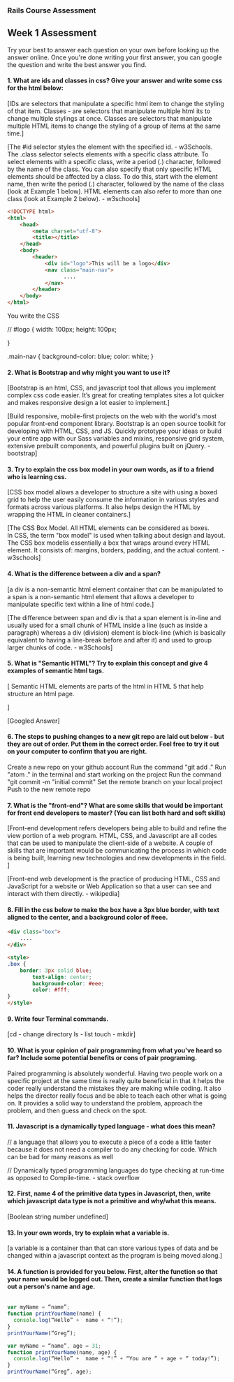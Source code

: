 ### Rails Course Assessment

## Week 1 Assessment

Try your best to answer each question on your own before looking up the answer online. Once you're done writing your first answer, you can google the question and write the best answer you find.

#### 1. What are ids and classes in css? Give your answer and write some css for the html below:

[IDs are selectors that manipulate a specific html item to change the styling of that item.  Classes - are selectors that manipulate multiple html its to change multiple stylings at once. Classes are selectors that manipulate multiple HTML items to change the styling of a group of items at the same time.]


[The #id selector styles the element with the specified id. - w3Schools. The .class selector selects elements with a specific class attribute.
To select elements with a specific class, write a period (.) character, followed by the name of the class.
You can also specify that only specific HTML elements should be affected by a class. To do this, start with the element name, then write the period (.) character, followed by the name of the class (look at Example 1 below).
HTML elements can also refer to more than one class (look at Example 2 below). - w3schools]

```html
<!DOCTYPE html>
<html>
    <head>
        <meta charset="utf-8">
        <title></title>
    </head>
    <body>
        <header>
            <div id="logo">This will be a logo</div>
            <nav class="main-nav">
                  ....
            </nav>
        </header>
    </body>
</html>
```

You write the CSS

// #logo {
	width: 100px;
	height: 100px;

}

.main-nav {
	background-color: blue;
	color: white;
}



#### 2. What is Bootstrap and why might you want to use it?

[Bootstrap is an html, CSS, and javascript tool that allows you implement complex css code easier.  It’s great for creating templates sites a lot quicker and makes responsive design a lot easier to implement.]


[Build responsive, mobile-first projects on the web with the world's most popular front-end component library. Bootstrap is an open source toolkit for developing with HTML, CSS, and JS. Quickly prototype your ideas or build your entire app with our Sass variables and mixins, responsive grid system, extensive prebuilt components, and powerful plugins built on jQuery. - bootstrap]


#### 3. Try to explain the css box model in your own words, as if to a friend who is learning css.

[CSS box model allows a developer to structure a site with using a boxed grid to help the user easily consume the information in various styles and formats across various platforms.  It also helps design the HTML by wrapping the HTML in cleaner containers.]

[The CSS Box Model. All HTML elements can be considered as boxes. In CSS, the term "box model" is used when talking about design and layout. The CSS box modelis essentially a box that wraps around every HTML element. It consists of: margins, borders, padding, and the actual content. - w3schools]


#### 4. What is the difference between a div and a span?

[a div is a non-semantic html element container that can be manipulated to a span is a non-semantic html element that allows a developer to manipulate specific text within a line of html code.]

[The difference between span and div is that a span element is in-line and usually used for a small chunk of HTML inside a line (such as inside a paragraph) whereas a div (division) element is block-line (which is basically equivalent to having a line-break before and after it) and used to group larger chunks of code. - w3Schools]


#### 5. What is "Semantic HTML"? Try to explain this concept and give 4 examples of semantic html tags.

[ Semantic HTML elements are parts of the html in HTML 5 that help structure an html page.  

<form>
<table>
<article>
<footer> ]

[Googled Answer]


#### 6. The steps to pushing changes to a new git repo are laid out below - but they are out of order. Put them in the correct order. Feel free to try it out on your computer to confirm that you are right.


Create a new repo on your github account
Run the command "git add ."
Run "atom ." in the terminal and start working on the project
Run the command "git commit -m "initial commit"
Set the remote branch on your local project
Push to the new remote repo



#### 7. What is the "front-end"? What are some skills that would be important for front end developers to master? (You can list both hard and soft skills)

[Front-end development refers developers being able to build and refine the view portion of a web program.  HTML, CSS, and Javascript are all codes that can be used to manipulate the client-side of a website.  A couple of skills that are important would be communicating the process in which code is being built, learning new technologies and new developments in the field. ]

[Front-end web development is the practice of producing HTML, CSS and JavaScript for a website or Web Application so that a user can see and interact with them directly. - wikipedia]

#### 8. Fill in the css below to make the box have a 3px blue border, with text aligned to the center, and a background color of #eee.

```html
<div class="box">
    ....
</div>

<style>
.box {
    border: 3px solid blue;
		text-align: center;
		background-color: #eee;
		color: #fff;
}
</style>

```


#### 9. Write four Terminal commands.

  [cd - change directory
   ls - list
   touch -
   mkdir]


#### 10. What is your opinion of pair programming from what you've heard so far? Include some potential benefits or cons of pair programing.

Paired programming is absolutely wonderful.  Having two people work on a specific project at the same time is really quite beneficial in that it helps the coder really understand the mistakes they are making while coding.  It also helps the director really focus and be able to teach each other what is going on.  It provides a solid way to understand the problem, approach the problem, and then guess and check on the spot.  

#### 11. Javascript is a dynamically typed language - what does this mean?

// a language that allows you to execute a piece of a code a little faster because it does not need a compiler to do any checking for code.  Which can be bad for many reasons as well

// Dynamically typed programming languages do type checking at run-time as opposed to Compile-time. - stack overflow

#### 12. First, name 4 of the primitive data types in Javascript, then, write which javascript data type is not a primitive and why/what this means.

  [Boolean
	string
	number
	undefined]

#### 13. In your own words, try to explain what a variable is.

[a variable is a container than that can store various types of data and be changed within a javascript context as the program is being moved along.]

#### 14. A function is provided for you below. First, alter the function so that your name would be logged out. Then, create a similar function that logs out a person's name and age.

```js

var myName = “name”;
function printYourName(name) {
  console.log(“Hello” +  name + “!”);
}
printYourName(“Greg”);

var myName = “name”, age = 31;
function printYourName(name, age) {
  console.log(“Hello” +  name + “!” + “You are “ + age + “ today!”);
}
printYourName(“Greg”, age);

```
